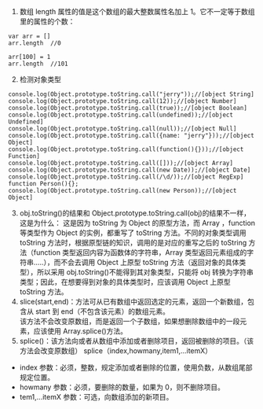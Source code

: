 1. 数组 length 属性的值是这个数组的最大整数属性名加上 1。它不一定等于数组里的属性的个数：

```
var arr = []
arr.length  //0

arr[100] = 1
arr.length  //101
```

2. 检测对象类型

```
console.log(Object.prototype.toString.call("jerry"));//[object String]
console.log(Object.prototype.toString.call(12));//[object Number]
console.log(Object.prototype.toString.call(true));//[object Boolean]
console.log(Object.prototype.toString.call(undefined));//[object Undefined]
console.log(Object.prototype.toString.call(null));//[object Null]
console.log(Object.prototype.toString.call({name: "jerry"}));//[object Object]
console.log(Object.prototype.toString.call(function(){}));//[object Function]
console.log(Object.prototype.toString.call([]));//[object Array]
console.log(Object.prototype.toString.call(new Date));//[object Date]
console.log(Object.prototype.toString.call(/\d/));//[object RegExp]
function Person(){};
console.log(Object.prototype.toString.call(new Person));//[object Object]
```

3. obj.toString()的结果和 Object.prototype.toString.call(obj)的结果不一样，这是为什么：
   这是因为 toString 为 Object 的原型方法，而 Array ，function 等类型作为 Object 的实例，都重写了 toString 方法。不同的对象类型调用 toString 方法时，根据原型链的知识，调用的是对应的重写之后的 toString 方法（function 类型返回内容为函数体的字符串，Array 类型返回元素组成的字符串.....），而不会去调用 Object 上原型 toString 方法（返回对象的具体类型），所以采用 obj.toString()不能得到其对象类型，只能将 obj 转换为字符串类型；因此，在想要得到对象的具体类型时，应该调用 Object 上原型 toString 方法。
4. slice(start,end)：方法可从已有数组中返回选定的元素，返回一个新数组，包含从 start 到 end（不包含该元素）的数组元素。  
   该方法不会改变原数组，而是返回一个子数组，如果想删除数组中的一段元素，应该使用 Array.splice()方法。
5. splice()：该方法向或者从数组中添加或者删除项目，返回被删除的项目。（该方法会改变原数组）
   splice（index,howmany,item1,...itemX）

- index 参数：必须，整数，规定添加或者删除的位置，使用负数，从数组尾部规定位置。
- howmany 参数：必须，要删除的数量，如果为 0，则不删除项目。
- tem1,...itemX 参数：可选，向数组添加的新项目。
